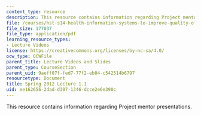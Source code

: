 ```yaml
---
content_type: resource
description: This resource contains information regarding Project mentor presentations.
file: /courses/hst-s14-health-information-systems-to-improve-quality-of-care-in-resource-poor-settings-spring-2012/ee1626562dadd3071346dcce2e6e390c_MITHST_S14S12_lec04a_1201.pdf
file_size: 177037
file_type: application/pdf
learning_resource_types:
- Lecture Videos
license: https://creativecommons.org/licenses/by-nc-sa/4.0/
ocw_type: OCWFile
parent_title: Lecture Videos and Slides
parent_type: CourseSection
parent_uid: 9aeff07f-fed7-77f2-eb04-c542514b6797
resourcetype: Document
title: Spring 2012 Lecture 1.1
uid: ee162656-2dad-d307-1346-dcce2e6e390c
---
```

This resource contains information regarding Project mentor presentations.